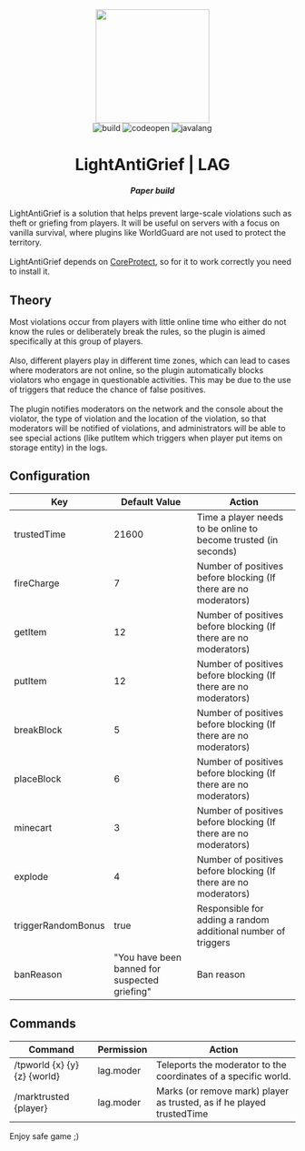 <div id="header" align="center">
    <img src="https://github.com/Statuxia/LightAntiGrief/assets/60938251/fcf11780-ad84-4ea2-8b73-2229d9717495" width="200"/>
</div>

<div id="badges" align="center">
    <img src="https://shields.io/badge/build-passing-brightgreen?style=for-the-badge" alt="build"/>
    <img src="https://shields.io/badge/source%20code-open-brightgreen?style=for-the-badge" alt="codeopen"/>
    <img src="https://shields.io/badge/language-java-orange?style=for-the-badge" alt="javalang"/>
</div>

<div id="title" align="center">
  <h1>LightAntiGrief | LAG</h1>
  <h5>Paper build</h5>
</div>

<p>
  LightAntiGrief is a solution that helps prevent large-scale violations such as theft or griefing from players. It will be useful on servers with a focus on vanilla survival, where plugins like WorldGuard are not used to protect the territory.
  <br><br>
  LightAntiGrief depends on <a href="https://github.com/PlayPro/CoreProtect">CoreProtect</a>, so for it to work correctly you need to install it.
</p>
<h2>Theory</h2>
<p>
  Most violations occur from players with little online time who either do not know the rules or deliberately break the rules, so the plugin is aimed specifically at this group of players.
  <br><br>
  Also, different players play in different time zones, which can lead to cases where moderators are not online, so the plugin automatically blocks violators who engage in questionable activities. This may be due to the use of triggers that reduce the chance of false positives.
  <br><br>
  The plugin notifies moderators on the network and the console about the violator, the type of violation and the location of the violation, so that moderators will be notified of violations, and administrators will be able to see special actions (like putItem which triggers when player put items on storage entity) in the logs.
</p>

<div id="configuration">
    <h2>Configuration</h2>
  
Key | Default Value | Action
--- | --- | ---
trustedTime | 21600 | Time a player needs to be online to become trusted (in seconds)
fireCharge | 7 | Number of positives before blocking (If there are no moderators)
getItem | 12 | Number of positives before blocking (If there are no moderators)
putItem | 12 | Number of positives before blocking (If there are no moderators)
breakBlock | 5 | Number of positives before blocking (If there are no moderators)
placeBlock | 6 | Number of positives before blocking (If there are no moderators)
minecart | 3 | Number of positives before blocking (If there are no moderators)
explode | 4 | Number of positives before blocking (If there are no moderators)
triggerRandomBonus | true | Responsible for adding a random additional number of triggers
banReason | "You have been banned for suspected griefing" | Ban reason
</div>

<div id="commands">
    <h2>Commands</h2>
  
Command | Permission | Action
--- | --- | ---
/tpworld {x} {y} {z} {world} | lag.moder | Teleports the moderator to the coordinates of a specific world.
/marktrusted {player} | lag.moder | Marks (or remove mark) player as trusted, as if he played trustedTime
</div>

Enjoy safe game ;)
